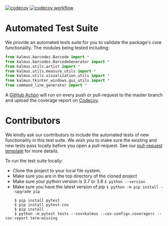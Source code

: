 [![codecov](https://codecov.io/gh/KALMUS-Color-Toolkit/KALMUS/branch/master/graph/badge.svg)](https://codecov.io/gh/KALMUS-Color-Toolkit/KALMUS)
[![codecov workflow](https://github.com/KALMUS-Color-Toolkit/KALMUS/actions/workflows/test-codecov.yml/badge.svg)](https://github.com/KALMUS-Color-Toolkit/KALMUS/actions/workflows/test-codecov.yml)

# Automated Test Suite

We provide an automated tests suite for you to validate the package's core functionality.
The modules being tested including:

```python
from kalmus.barcodes.Barcode import *
from kalmus.barcodes.BarcodeGenerator import *
from kalmus.utils.artist import *
from kalmus.utils.measure_utils import *
from kalmus.utils.visualization_utils import *
from kalmus.tkinter_windows.gui_utils import *
from command_line_generator import *
```

A [GitHub Action](../.github/workflows/test-codecov.yml) will run on every push or pull-request to the master branch 
and upload the coverage report on [Codecov](https://app.codecov.io/gh/KALMUS-Color-Toolkit/KALMUS).   

# Contributors

We kindly ask our contributors to include the automated tests of new functionality in this test suite. We wish 
you to make sure the existing and new tests pass locally before you open a pull-request. See our 
[pull-request template](../.github/pull_request_template.md) for more details.

To run the test suite locally:
- Clone the project to your local file system.
- Make sure you are in the top directory of the cloned project
- Make sure your python version is 3.7 or 3.8 `$ python --version`
- Make sure you have the latest version of pip `$ python -m pip install --upgrade pip`
```
    $ pip install pytest
    $ pip install pytest-cov
    $ pip install .
    $ python -m pytest tests --cov=kalmus --cov-config=.coveragerc --cov-report term-missing 
```